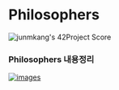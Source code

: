 # Philosophers

![junmkang's 42Project Score](https://badge42.herokuapp.com/api/project/junmkang/Philosophers)



### Philosophers 내용정리

[![images](https://user-images.githubusercontent.com/50203674/129452011-d1256eff-fb0d-4048-82f7-534ded0f6221.png)](https://pastoral-kryptops-7c4.notion.site/Philosophers-31d738f4c00f46798eda3d73a541113d)
